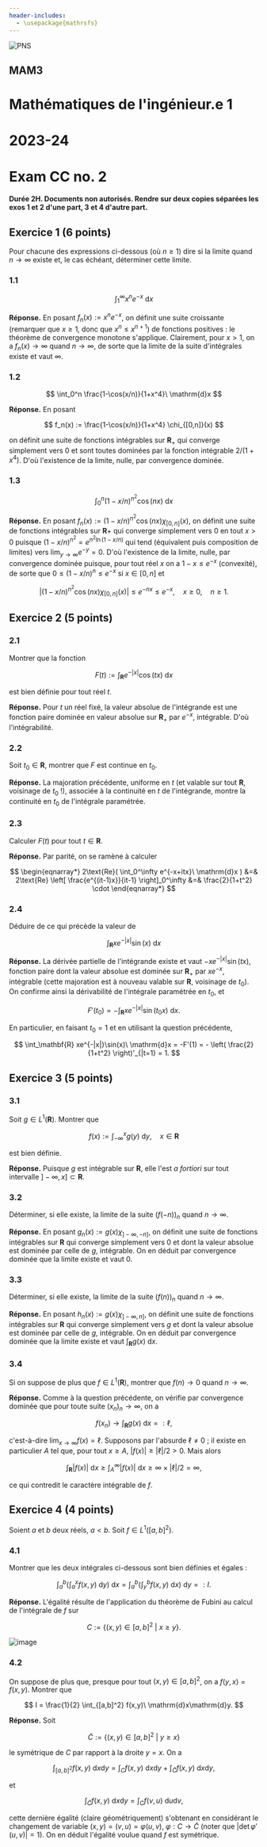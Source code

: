 ```yaml
---
header-includes:
  - \usepackage{mathrsfs}
---
```

![PNS](http://caillau.perso.math.cnrs.fr/logo-pns.png)

## MAM3
# Mathématiques de l'ingénieur.e 1
# 2023-24

# Exam CC no. 2

**Durée 2H. Documents non autorisés. Rendre sur deux copies séparées les exos 1 et 2 d'une part, 3 et 4 d'autre part.**

## Exercice 1 (6 points)
Pour chacune des expressions ci-dessous (où $n \geq 1$) dire si la limite quand $n \to \infty$ existe et, le cas échéant, déterminer cette limite.

### 1.1
$$ \int_1^\infty x^n e^{-x}\ \mathrm{d}x $$

**Réponse.** En posant $f_n(x) := x^n e^{-x}$, on définit une suite croissante (remarquer que $x \geq 1$, donc que $x^n \leq x^{n+1}$) de fonctions positives : le théorème de convergence monotone s'applique. Clairement, pour $x > 1$, on a $f_n(x) \to \infty$ quand $n \to \infty$, de sorte que la limite de la suite d'intégrales existe et vaut $\infty$.

### 1.2
$$ \int_0^n \frac{1-\cos(x/n)}{1+x^4}\ \mathrm{d}x $$

**Réponse.** En posant

$$ f_n(x) := \frac{1-\cos(x/n)}{1+x^4} \chi_{[0,n]}(x) $$

on définit une suite de fonctions intégrables sur $\mathbf{R}_+$ qui converge simplement vers $0$ et sont toutes dominées par la fonction intégrable $2/(1+x^4)$. D'où l'existence de la limite, nulle, par convergence dominée.

### 1.3
$$ \int_0^n (1-x/n)^{n^2}\cos(nx)\ \mathrm{d}x $$

**Réponse.** En posant $f_n(x) := (1-x/n)^{n^2}\cos(nx)\chi_{[0,n]}(x)$, on définit une suite de fonctions intégrables sur $\mathbf{R}+$ qui converge simplement vers $0$ en tout $x > 0$ puisque  $(1-x/n)^{n^2} = e^{n^2\ln(1-x/n)}$ qui tend (équivalent puis composition de limites) vers $\lim_{y \to \infty} e^{-y}=0$. D'où l'existence de la limite, nulle, par convergence dominée puisque, pour tout réel $x$ on a $1-x \leq e^{-x}$ (convexité), de sorte que $0 \leq (1-x/n)^n \leq e^{-x}$ si $x \in [0,n]$ et

$$ |(1-x/n)^{n^2}\cos(nx)\chi_{[0,n]}(x)| \leq e^{-nx} \leq e^{-x},\quad x \geq 0,\quad n \geq 1. $$

## Exercice 2 (5 points)

### 2.1
Montrer que la fonction

$$ F(t) := \int_\mathbf{R} e^{-|x|}\cos(tx)\ \mathrm{d}x $$

est bien définie pour tout réel $t$.

**Réponse.** Pour $t$ un réel fixé, la valeur absolue de l'intégrande est une fonction paire dominée en valeur absolue sur $\mathbf{R}_+$ par $e^{-x}$, intégrable. D'où l'intégrabilité.

### 2.2
Soit $t_0 \in \mathbf{R}$, montrer que $F$ est continue en $t_0$.

**Réponse.** La majoration précédente, uniforme en $t$ (et valable sur tout $\mathbf{R}$, voisinage de $t_0$ !), associée à la continuité en $t$ de l'intégrande, montre la continuité en $t_0$ de l'intégrale paramétrée.

### 2.3
Calculer $F(t)$ pour tout $t \in \mathbf{R}$.

**Réponse.** Par parité, on se ramène à calculer

$$ \begin{eqnarray*}
  2\text{Re}( \int_0^\infty e^{-x+itx}\ \mathrm{d}x )
  &=& 2\text{Re} \left[ \frac{e^{(it-1)x}}{it-1} \right]_0^\infty
  &=& \frac{2}{1+t^2} \cdot
\end{eqnarray*} $$

### 2.4
Déduire de ce qui précède la valeur de

$$ \int_\mathbf{R} xe^{-|x|}\sin(x)\ \mathrm{d}x $$

**Réponse.** La dérivée partielle de l'intégrande existe et vaut $-xe^{-|x|}\sin(tx)$, fonction paire dont la valeur absolue est dominée  sur $\mathbf{R}_+$ par $xe^{-x}$, intégrable (cette majoration est à nouveau valable sur $\mathbf{R}$, voisinage de $t_0$). On confirme ainsi la dérivabilité de l'intégrale paramétrée en $t_0$, et 

$$ F'(t_0) =-\int_\mathbf{R} xe^{-|x|}\sin(t_0 x)\ \mathrm{d}x. $$

En particulier, en faisant $t_0=1$ et en utilisant la question  précédente,

$$ \int_\mathbf{R} xe^{-|x|}\sin(x)\ \mathrm{d}x = -F'(1)
= - \left( \frac{2}{1+t^2} \right)'_{|t=1} = 1. $$

## Exercice 3 (5 points)

### 3.1
Soit $g \in L^1(\mathbf{R})$. Montrer que

$$ f(x) := \int_{-\infty}^x g(y)\ \mathrm{d}y,\quad x \in \mathbf{R} $$

est bien définie.

**Réponse.** Puisque $g$ est intégrable sur $\mathbf{R}$, elle l'est *a fortiori* sur tout intervalle $]-\infty,x] \subset \mathbf{R}$.

### 3.2
Déterminer, si elle existe, la limite de la suite $(f(-n))_n$ quand $n \to \infty$.

**Réponse.** En posant $g_n(x) := g(x)\chi_{]-\infty,-n]}$, on définit une suite de fonctions intégrables sur $\mathbf{R}$ qui converge simplement vers $0$ et dont la valeur absolue est dominée par celle de $g$, intégrable. On en déduit par convergence dominée que la limite existe et vaut $0$.

### 3.3
Déterminer, si elle existe, la limite de la suite $(f(n))_n$ quand $n \to \infty$.

**Réponse.** En posant $h_n(x) := g(x)\chi_{]-\infty,n]}$, on définit une suite de fonctions intégrables sur $\mathbf{R}$ qui converge simplement vers $g$ et dont la valeur absolue est dominée par celle de $g$, intégrable. On en déduit par convergence dominée que la limite existe et vaut $\int_{\mathbf{R}} g(x)\ \mathrm{d}x$.

### 3.4
Si on suppose de plus que $f \in L^1(\mathbf{R})$, montrer que $f(n) \to 0$ quand $n \to \infty$.

**Réponse.**  Comme à la question précédente, on vérifie par convergence dominée que  pour toute suite $(x_n)_n \to \infty$, on a

$$ f(x_n) \to \int_{\mathbf{R}} g(x)\ \mathrm{d}x =: \ell, $$

c'est-à-dire $\lim_{x \to \infty} f(x) = \ell$.  Supposons par l'absurde $\ell \neq 0$ ; il existe en particulier $A$ tel que, pour tout $x \geq A$, $|f(x)| \geq |\ell|/2 > 0$. Mais alors

$$ \int_\mathbf{R} |f(x)|\ \mathrm{d}x \geq \int_A^\infty |f(x)|\ \mathrm{d}x \geq \infty \times |\ell|/2 = \infty, $$

ce qui contredit le caractère intégrable de $f$.

## Exercice 4 (4 points)
Soient $a$ et $b$ deux réels, $a < b$. Soit $f \in L^1([a,b]^2)$.

### 4.1
Montrer que les deux intégrales ci-dessous sont bien définies et égales : 

$$ \int_a^b \left( \int_a^x f(x,y)\ \mathrm{d}y \right)\ \mathrm{d}x
 = \int_a^b \left( \int_y^b f(x,y)\ \mathrm{d}x \right)\ \mathrm{d}y =: I. $$

**Réponse.**  L'égalité résulte de l'application du théorème de Fubini au calcul de l'intégrale de $f$ sur

$$ C := \lbrace (x,y) \in [a,b]^2\ |\ x \geq y \rbrace. $$

![image](fig.jpg)

### 4.2
On suppose de plus que, presque pour tout $(x,y) \in [a,b]^2$, on a $f(y,x)=f(x,y)$. Montrer que

$$ I = \frac{1}{2} \int_{[a,b]^2} f(x,y)\ \mathrm{d}x\mathrm{d}y. $$

**Réponse.** Soit

$$ \widetilde{C} := \lbrace (x,y) \in [a,b]^2\ |\ y \geq x \rbrace $$

le symétrique de $C$ par rapport à la droite $y=x$. On a

$$ \int_{[a,b]^2} f(x,y)\ \mathrm{d}x\mathrm{d}y = \int_C f(x,y)\ \mathrm{d}x\mathrm{d}y + \int_{\widetilde{C}} f(x,y)\ \mathrm{d}x\mathrm{d}y, $$

et

$$ \int_{\widetilde{C}} f(x,y)\ \mathrm{d}x\mathrm{d}y = \int_C f(v,u)\ \mathrm{d}u\mathrm{d}v, $$

cette dernière égalité (claire géométriquement) s'obtenant en considérant le changement de variable $(x,y) = (v,u) = \varphi(u,v)$, $\varphi : C \to \widetilde{C}$ (noter que $|\det\varphi'(u,v)| = 1$). On en déduit l'égalité voulue quand $f$ est symétrique.
